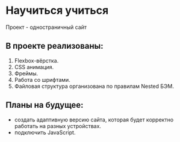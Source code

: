 # Научиться учиться

Проект - одностраничный сайт

## В проекте реализованы:
1. Flexbox-вёрстка.
2. CSS анимация.
3. Фреймы.
4. Работа со шрифтами.
5. Файловая структура организована по правилам Nested БЭМ.

## Планы на будущее:
* cоздать адаптивную версию сайта, которая будет корректно работать на разных устройствах.
* подключить JavaScript.
